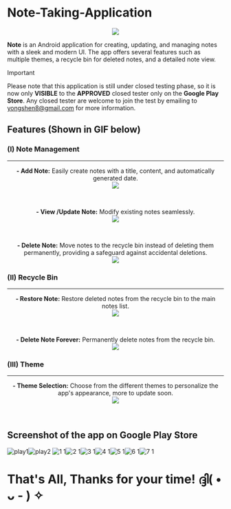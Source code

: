# Note-Taking-Application
<p align = "center">
   <img src = "https://github.com/Shen0003/Note-Taking-Application/assets/173021017/4a2d21f1-6072-425f-af1c-ab809a0b4c4f"/>
</p>
   
**Note** is an Android application for creating, updating, and managing notes with a sleek and modern UI. The app offers several features such as multiple themes, a recycle bin for deleted notes, and a detailed note view.

> [!IMPORTANT]
> Please note that this application is still under closed testing phase, so it is now only **VISIBLE** to the **APPROVED** closed tester only on the **Google Play Store**.
> Any closed tester are welcome to join the test by emailing to yongshen8@gmail.com for more information.

## Features (Shown in GIF below)
### (I) Note Management
<hr>
<p align = "center">
   <b>- Add Note:</b> Easily create notes with a title, content, and automatically generated date.
   <br>
   <img src = "https://github.com/Shen0003/Note-Taking-Application/assets/173021017/c650e939-17e9-4ecc-bbcf-7cd110a24459"/>
</p>
<br>
<p align = "center"> 
   <b>- View /Update Note:</b> Modify existing notes seamlessly.
   <br>
   <img src = "https://github.com/Shen0003/Note-Taking-Application/assets/173021017/73e65834-86c1-44ce-be0d-8d0c7f3e215c"/>
</p>
<br>
<p align = "center"> 
   <b>- Delete Note:</b> Move notes to the recycle bin instead of deleting them permanently, providing a safeguard against accidental deletions.
   <br>
   <img src = "https://github.com/Shen0003/Note-Taking-Application/assets/173021017/0d9a59bb-4d0f-47dd-82cd-5f9d84a8d1ba"/>
</p>


### (II) Recycle Bin
<hr>
<p align = "center"> 
   <b>- Restore Note:</b> Restore deleted notes from the recycle bin to the main notes list.
   <br>
   <img src = "https://github.com/Shen0003/Note-Taking-Application/assets/173021017/f5258b24-64f3-43c1-b3d1-99324d79a082"/>
</p>
<br>
<p align = "center"> 
   <b>- Delete Note Forever:</b> Permanently delete notes from the recycle bin.
   <br>
   <img src = "https://github.com/Shen0003/Note-Taking-Application/assets/173021017/5f23b266-104a-4b57-8e4c-f35b343ef2f8"/>
</p>

### (III) Theme
<hr>
<p align = "center">
   <b>- Theme Selection:</b> Choose from the different themes to personalize the app's appearance, more to update soon.
   <br>
   <img src = "https://github.com/Shen0003/Note-Taking-Application/assets/173021017/6852708e-3289-4a60-884d-6591d1ed0bbf"/>  
   <br>
</p>

<br>

## Screenshot of the app on Google Play Store
![play1](https://github.com/Shen0003/Note-Taking-Application/assets/173021017/7665e276-25de-4f45-b4ef-80051b66314b)![play2](https://github.com/Shen0003/Note-Taking-Application/assets/173021017/5b235817-1701-4c12-85a0-c7de5c84f006)
![1 1](https://github.com/Shen0003/Note-Taking-Application/assets/173021017/f5fc5771-f57c-414c-84f2-669d579c6dc2)![2 1](https://github.com/Shen0003/Note-Taking-Application/assets/173021017/5b41a361-3c7d-4b58-805f-234e5a8ca852)![3 1](https://github.com/Shen0003/Note-Taking-Application/assets/173021017/0387776a-4b69-4c53-9416-06fc5b536ab7)![4 1](https://github.com/Shen0003/Note-Taking-Application/assets/173021017/5d54ead1-1579-4e9e-8e49-850b93d85d49)![5 1](https://github.com/Shen0003/Note-Taking-Application/assets/173021017/bc9ac16d-e8f4-4959-be6d-3188b8b98e3d)![6 1](https://github.com/Shen0003/Note-Taking-Application/assets/173021017/af75a8b9-0e76-4580-9b6f-d07a17db15da)![7 1](https://github.com/Shen0003/Note-Taking-Application/assets/173021017/164db882-77f8-44b8-9cf1-c117e9995fd2)




# That's All, Thanks for your time! ദ്ദി( • ᴗ - ) ✧
